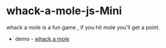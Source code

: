 # whack-a-mole-js-Mini
whack a mole is a fun game , if you hit mole you'll  get a point.

- demo - [whack a mole](https://mystifying-shannon-fcb470.netlify.app/)
